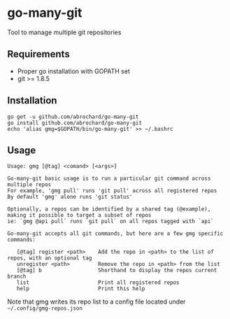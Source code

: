 # go-many-git
Tool to manage multiple git repositories

## Requirements
- Proper go installation with GOPATH set
- git >= 1.8.5

## Installation
```
go get -u github.com/abrochard/go-many-git
go install github.com/abrochard/go-many-git
echo 'alias gmg=$GOPATH/bin/go-many-git' >> ~/.bashrc
```

## Usage
```
Usage: gmg [@tag] <comand> [<args>]

Go-many-git basic usage is to run a particular git command across multiple repos
For example, 'gmg pull' runs 'git pull' across all registered repos
By default 'gmg' alone runs 'git status'

Optionally, a repos can be identified by a shared tag (@example), making it possible to target a subset of repos
ie: `gmg @api pull` runs `git pull` on all repos tagged with `api`

Go-many-git accepts all git commands, but here are a few gmg specific commands:

   [@tag] register <path>    Add the repo in <path> to the list of repos, with an optional tag
   unregister <path>         Remove the repo in <path> from the list
   [@tag] b                  Shorthand to display the repos current branch
   list                      Print all registered repos
   help                      Print this help
```
Note that gmg writes its repo list to a config file located under `~/.config/gmg-repos.json`
